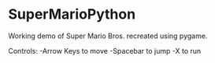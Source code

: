 SuperMarioPython
================

Working demo of Super Mario Bros. recreated using pygame.

Controls:
-Arrow Keys to move
-Spacebar to jump
-X to run
